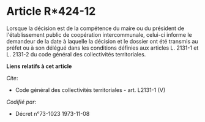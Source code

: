 # Article R*424-12

Lorsque la décision est de la compétence du maire ou du président de l'établissement public de coopération intercommunale,
celui-ci informe le demandeur de la date à laquelle la décision et le dossier ont été transmis au préfet ou à son délégué
dans les conditions définies aux articles L. 2131-1 et L. 2131-2 du code général des collectivités territoriales.

**Liens relatifs à cet article**

_Cite_:

  - Code général des collectivités territoriales - art. L2131-1 (V)

_Codifié par_:

  - Décret n°73-1023 1973-11-08
